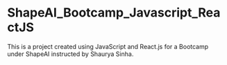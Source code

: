 # ShapeAI_Bootcamp_Javascript_ReactJS
This is a project created using JavaScript and React.js for a Bootcamp under ShapeAI instructed by Shaurya Sinha.
